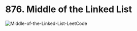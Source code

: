 # 876. Middle of the Linked List

![Middle-of-the-Linked-List-LeetCode](https://user-images.githubusercontent.com/45015114/175800247-2cb259f7-b8f0-4e53-b101-cd41df64de26.png)
